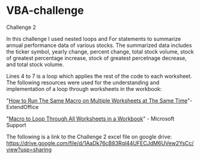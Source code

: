 # VBA-challenge
Challenge 2

In this challenge I used nested loops and For statements to summarize annual performance data of various stocks. 
The summarized data includes the ticker symbol, yearly change, percent change, total stock volume, stock of greatest percentage increase, stock of greatest percetnage decrease, and total stock volume.

Lines 4 to 7 is a loop which applies the rest of the code to each worksheet.
The following resources were used for the understanding and implementation of a loop through worksheets in the workbook: 

"[How to Run The Same Macro on Multiple Worksheets at The Same Time](https://www.extendoffice.com/documents/excel/5333-excel-run-macro-multiple-sheets.html)"- ExtendOffice 

"[Macro to Loop Through All Worksheets in a Workbook](https://support.microsoft.com/en-us/topic/macro-to-loop-through-all-worksheets-in-a-workbook-feef14e3-97cf-00e2-538b-5da40186e2b0)" - Microsoft Support

The following is a link to the Challenge 2 excel file on google drive: https://drive.google.com/file/d/1AaDk76cB83Rql44UFECJdM6UVew2YsCc/view?usp=sharing
